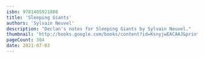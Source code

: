 ```yaml
---
isbn: 9781405921886
title: 'Sleeping Giants'
authors: 'Sylvain Neuvel'
description: "Declan's notes for Sleeping Giants by Sylvain Neuvel."
thumbnail: 'http://books.google.com/books/content?id=KsnyjwEACAAJ&printsec=frontcover&img=1&zoom=5&source=gbs_api'
pageCount: 384
date: 2021-07-03
---
```

